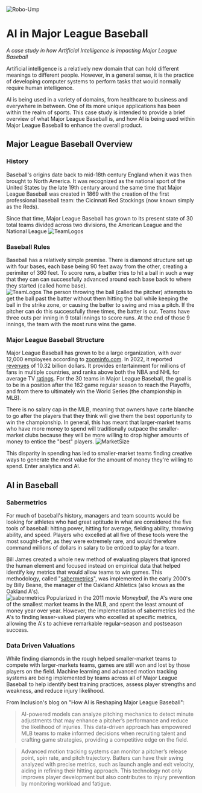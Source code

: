![Robo-Ump](/AI_in_MLB/images/abs-system-2023.jpg.webp)
# AI in Major League Baseball
*A case study in how Artificial Intelligence is impacting Major League Baseball*

Artificial intelligence is a relatively new domain that can hold different meanings to different people.  However, in a general sense, it is the practice of developing computer systems to perform tasks that would normally require human intelligence.

AI is being used in a variety of domains, from healthcare to business and everywhere in between.  One of its more unique applications has been within the realm of sports.  This case study is intended to provide a brief overview of what Major League Baseball is, and how AI is being used within Major League Baseball to enhance the overall product.

## Major League Baseball Overview
### History
Baseball's origins date back to mid-18th century England when it was then brought to North America.  It was recognized as the national sport of the United States by the late 19th century around the same time that Major League Baseball was created in 1869 with the creation of the first professional baseball team: the Cicinnati Red Stockings (now known simply as the Reds).

Since that time, Major League Baseball has grown to its present state of 30 total teams divided across two divisions, the American League and the National League
![TeamLogos](/AI_in_MLB/images/basbeall%20logos.jpeg)

### Baseball Rules
Baseball has a relatively simple premise.  There is diamond structure set up with four bases, each base being 90 feet away from the other, creating a perimiter of 360 feet.  To score runs, a batter tries to hit a ball in such a way that they can can successfully advanced around each base back to where they started (called home base).  
![TeamLogos](/AI_in_MLB/images/baseball-field-dimensions.png)
The person throwing the ball (called the pitcher) attempts to get the ball past the batter without them hitting the ball while keeping the ball in the strike zone, or causing the batter to swing and miss a pitch.  If the pitcher can do this successfully three times, the batter is out.  Teams have three outs per inning in 9 total innings to score runs.  At the end of those 9 innings, the team with the most runs wins the game.

### Major League Baseball Structure

Major League Baseball has grown to be a large organization, with over 12,000 employees according to [zoominfo.com](https://www.zoominfo.com/c/major-league-baseball/15111096).  In 2022, it reported [revenues](https://www.google.com/url?sa=t&rct=j&q=&esrc=s&source=web&cd=&cad=rja&uact=8&ved=2ahUKEwjHloPpq6GEAxXLiO4BHXlxB3YQFnoECBQQAw&url=https%3A%2F%2Fwww.statista.com%2Fstatistics%2F193466%2Ftotal-league-revenue-of-the-mlb-since-2005%2F%23%3A~%3Atext%3DIn%25202022%252C%2520Major%2520League%2520Baseball%2Cmillion%2520U.S.%2520dollars%2520per%2520team.&usg=AOvVaw1XVD5P2A3UrCopmAIVrpsf&opi=89978449) of 10.32 billion dollars. It provides entertainment for millions of fans in multiple countries, and ranks above both the NBA and NHL for average TV [ratings](https://www.forbes.com/sites/maurybrown/2023/08/17/groundbreaking-report-on-mlb-shows-baseballs-incredible-value-for-advertisers/?sh=34a638e76346).  For the 30 teams in Major League Baseball, the goal is to be in a position after the 162 game regular season to reach the Playoffs, and from there to ultimately win the World Series (the championship in MLB).  

There is no salary cap in the MLB, meaning that owners have carte blanche to go after the players that they think will give them the best opportunity to win the championship.  In general, this has meant that larger-market teams who have more money to spend will traditionally outpace the smaller-market clubs because they will be more willing to drop higher amounts of money to entice the "best" players.
![MarketSize](/AI_in_MLB/images/mlb%20market%20valuations.png)  

This disparity in spending has led to smaller-market teams finding creative ways to generate the most value for the amount of money they're willing to spend.  Enter analytics and AI.

## AI in Baseball
### Sabermetrics
For much of baseball's history, managers and team scounts would be looking for athletes who had great aptitude in what are considered the five tools of baseball: hitting power, hitting for average, fielding ability, throwing ability, and speed.  Players who excelled at all five of these tools were the most sought-after, as they were extremely rare, and would therefore command millions of dollars in salary to be enticed to play for a team.

Bill James created a whole new method of evaluating players that ignored the human element and focused instead on empirical data that helped identify key metrics that would allow teams to win games.  This methodology, called "[sabermetrics](https://onlinegrad.syracuse.edu/blog/sabermetrics-baseball-analytics-the-science-of-winning-accessible/)", was implemented in the early 2000's by Billy Beane, the manager of the Oakland Athletics (also knows as the Oakland A's).  
![sabermetrics](/AI_in_MLB/images/Sabermetrics_Action.jpg.webp)
Popularized in the 2011 movie *Moneyball*, the A's were one of the smallest market teams in the MLB, and spent the least amount of money year over year.  However, the implementation of sabermetrics led the A's to finding lesser-valued players who excelled at specific metrics, allowing the A's to achieve remarkable regular-season and postseason success.  

### Data Driven Valuations
While finding diamonds in the rough helped smaller-market teams to compete with larger-markets teams, games are still won and lost by those players on the field.  Machine learning and advanced motion tracking systems are being implemented by teams across all of Major League Baseball to help identify best training practices, assess player strengths and weakness, and reduce injury likelihood.

From Inclusion's blog on "How AI is Reshaping Major League Baseball":
> AI-powered models can analyze pitching mechanics to detect minute adjustments that may enhance a pitcher’s performance and reduce the likelihood of injuries. This data-driven approach has empowered MLB teams to make informed decisions when recruiting talent and crafting game strategies, providing a competitive edge on the field. 

> Advanced motion tracking systems can monitor a pitcher’s release point, spin rate, and pitch trajectory. Batters can have their swing analyzed with precise metrics, such as launch angle and exit velocity, aiding in refining their hitting approach. This technology not only improves player development but also contributes to injury prevention by monitoring workload and fatigue. 



